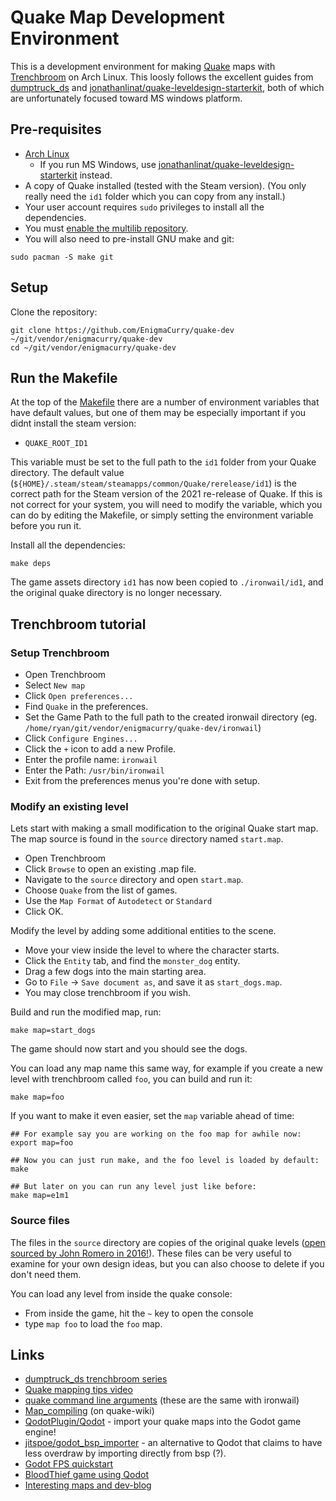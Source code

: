 # Quake Map Development Environment

This is a development environment for making
[Quake](https://bethesda.net/en/game/quake) maps with
[Trenchbroom](https://trenchbroom.github.io/) on Arch Linux. This
loosly follows the excellent guides from
[dumptruck_ds](https://www.youtube.com/playlist?list=PLgDKRPte5Y0AZ_K_PZbWbgBAEt5xf74aE)
and
[jonathanlinat/quake-leveldesign-starterkit](https://github.com/jonathanlinat/quake-leveldesign-starterkit),
both of which are unfortunately focused toward MS windows platform.

## Pre-requisites

 * [Arch Linux](https://archlinux.org/)
   * If you run MS Windows, use [jonathanlinat/quake-leveldesign-starterkit](https://github.com/jonathanlinat/quake-leveldesign-starterkit) instead.
 * A copy of Quake installed (tested with the Steam version). (You
   only really need the `id1` folder which you can copy from any
   install.)
 * Your user account requires `sudo` privileges to install all the
dependencies.
 * You must [enable the multilib repository](https://wiki.archlinux.org/title/Official_repositories#multilib).
 * You will also need to pre-install GNU make and git:

```
sudo pacman -S make git
```

## Setup

Clone the repository:

```
git clone https://github.com/EnigmaCurry/quake-dev ~/git/vendor/enigmacurry/quake-dev
cd ~/git/vendor/enigmacurry/quake-dev
```

## Run the Makefile

At the top of the [Makefile](Makefile) there are a number of
environment variables that have default values, but one of them may be
especially important if you didnt install the steam version:

 * `QUAKE_ROOT_ID1`

This variable must be set to the full path to the `id1` folder from
your Quake directory. The default value
(`${HOME}/.steam/steam/steamapps/common/Quake/rerelease/id1`) is the
correct path for the Steam version of the 2021 re-release of Quake. If
this is not correct for your system, you will need to modify the
variable, which you can do by editing the Makefile, or simply setting
the environment variable before you run it.

Install all the dependencies:

```
make deps
```

The game assets directory `id1` has now been copied to
`./ironwail/id1`, and the original quake directory is no longer
necessary.

## Trenchbroom tutorial

### Setup Trenchbroom

 * Open Trenchbroom
 * Select `New map`
 * Click `Open preferences...`
 * Find `Quake` in the preferences.
 * Set the Game Path to the full path to the created ironwail
   directory (eg.
   `/home/ryan/git/vendor/enigmacurry/quake-dev/ironwail`)
 * Click `Configure Engines...`
 * Click the `+` icon to add a new Profile.
 * Enter the profile name: `ironwail`
 * Enter the Path: `/usr/bin/ironwail`
 * Exit from the preferences menus you're done with setup.

### Modify an existing level

Lets start with making a small modification to the original Quake
start map. The map source is found in the `source` directory named
`start.map`.

 * Open Trenchbroom
 * Click `Browse` to open an existing .map file.
 * Navigate to the `source` directory and open `start.map`.
 * Choose `Quake` from the list of games.
 * Use the `Map Format` of `Autodetect` or `Standard`
 * Click OK.

Modify the level by adding some additional entities to the scene.

 * Move your view inside the level to where the character starts.
 * Click the `Entity` tab, and find the `monster_dog` entity.
 * Drag a few dogs into the main starting area.
 * Go to `File` -> `Save document as`, and save it as `start_dogs.map`.
 * You may close trenchbroom if you wish.

Build and run the modified map, run:

```
make map=start_dogs
```

The game should now start and you should see the dogs.

You can load any map name this same way, for example if you create a
new level with trenchbroom called `foo`, you can build and run it:

```
make map=foo
```

If you want to make it even easier, set the `map` variable ahead of
time:

```
## For example say you are working on the foo map for awhile now:
export map=foo

## Now you can just run make, and the foo level is loaded by default:
make

## But later on you can run any level just like before:
make map=e1m1
```

### Source files

The files in the `source` directory are copies of the original quake
levels ([open sourced by John Romero in
2016!](https://rome.ro/news/2016/2/14/quake-map-sources-released)).
These files can be very useful to examine for your own design ideas,
but you can also choose to delete if you don't need them.

You can load any level from inside the quake console:

 * From inside the game, hit the `~` key to open the console
 * type `map foo` to load the `foo` map.

## Links

 * [dumptruck_ds trenchbroom
   series](https://www.youtube.com/playlist?list=PLgDKRPte5Y0AZ_K_PZbWbgBAEt5xf74aE)
 * [Quake mapping tips video](https://yewtu.be/watch?v=G4tWWiuaF7g)
 * [quake command line arguments](https://quakewiki.org/wiki/Command_line_parameters) (these are the same with ironwail)
 * [Map_compiling](https://quakewiki.org/wiki/Map_compiling) (on quake-wiki)
 * [QodotPlugin/Qodot](https://github.com/QodotPlugin/Qodot/) - import your quake
   maps into the Godot game engine!
 * [jitspoe/godot_bsp_importer](https://github.com/jitspoe/godot_bsp_importer) -
   an alternative to Qodot that claims to have less overdraw by
   importing directly from bsp (?).
 * [Godot FPS quickstart](https://github.com/StayAtHomeDev-Git/FPS-Godot-Basic-Setup)
 * [BloodThief game using Qodot](https://yewtu.be/watch?v=DMJ7i4nuMVA)
 * [Interesting maps and dev-blog](https://shoresofnis.wordpress.com/maps/)
